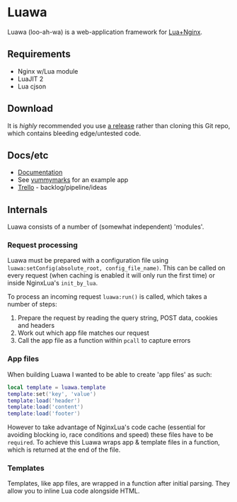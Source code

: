 # Luawa

Luawa (loo-ah-wa) is a web-application framework for [Lua+Nginx](https://github.com/openresty/lua-nginx-module).


## Requirements

+ Nginx w/Lua module
+ LuaJIT 2
+ Lua cjson


## Download

It is _highly_ recommended you use [a release](https://github.com/Fizzadar/Luawa/releases) rather than cloning this Git repo, which contains bleeding edge/untested code.


## Docs/etc

+ [Documentation](http://doc.luawa.com)
+ See [yummymarks](https://github.com/Fizzadar/yummymarks) for an example app
+ [Trello](https://trello.com/b/HghoF8U2/luawa) - backlog/pipeline/ideas


## Internals

Luawa consists of a number of (somewhat independent) 'modules'.

### Request processing

Luawa must be prepared with a configuration file using `luawa:setConfig(absolute_root, config_file_name)`. This can be called on every request (when caching is enabled it will only run the first time) or inside NginxLua's `init_by_lua`.

To process an incoming request `luawa:run()` is called, which takes a number of steps:

1. Prepare the request by reading the query string, POST data, cookies and headers
2. Work out which app file matches our request
3. Call the app file as a function within `pcall` to capture errors

### App files

When building Luawa I wanted to be able to create 'app files' as such:

```lua
local template = luawa.template
template:set('key', 'value')
template:load('header')
template:load('content')
template:load('footer')
```

However to take advantage of NginxLua's code cache (essential for avoiding blocking io, race conditions and speed) these files have to be `required`. To achieve this Luawa wraps app & template files in a function, which is returned at the end of the file.

### Templates

Templates, like app files, are wrapped in a function after initial parsing. They allow you to inline Lua code alongside HTML.
